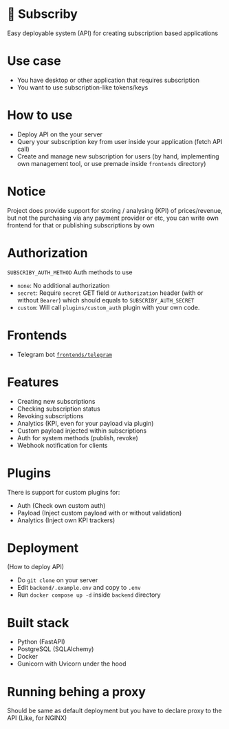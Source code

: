 # 🔐 Subscriby

Easy deployable system (API) for creating subscription based applications

# Use case

- You have desktop or other application that requires subscription
- You want to use subscription-like tokens/keys

# How to use

- Deploy API on the your server
- Query your subscription key from user inside your application (fetch API call)
- Create and manage new subscription for users (by hand, implementing own management tool, or use premade inside `frontends` directory)

# Notice

Project does provide support for storing / analysing (KPI) of prices/revenue, but not the purchasing via any payment provider or etc, you can write own frontend for that or publishing subscriptions by own

# Authorization

`SUBSCRIBY_AUTH_METHOD` Auth methods to use

- `none`: No additional authorization
- `secret`: Require `secret` GET field or `Authorization` header (with or without `Bearer`) which should equals to `SUBSCRIBY_AUTH_SECRET`
- `custom`: Will call `plugins/custom_auth` plugin with your own code.

# Frontends

- Telegram bot [`frontends/telegram`](frontends/telegram)

# Features

- Creating new subscriptions
- Checking subscription status
- Revoking subscriptions
- Analytics (KPI, even for your payload via plugin)
- Custom payload injected within subscriptions
- Auth for system methods (publish, revoke)
- Webhook notification for clients

# Plugins

There is support for custom plugins for:

- Auth (Check own custom auth)
- Payload (Inject custom payload with or without validation)
- Analytics (Inject own KPI trackers)

# Deployment

(How to deploy API)

- Do `git clone` on your server
- Edit `backend/.example.env` and copy to `.env`
- Run `docker compose up -d` inside `backend` directory

# Built stack

- Python (FastAPI)
- PostgreSQL (SQLAlchemy)
- Docker
- Gunicorn with Uvicorn under the hood

# Running behing a proxy

Should be same as default deployment but you have to declare proxy to the API (Like, for NGINX)
